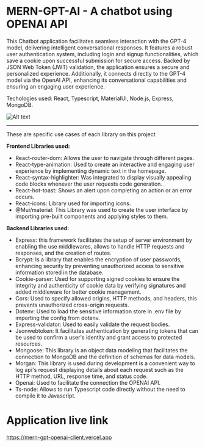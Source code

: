# MERN-GPT-AI - A chatbot using OPENAI API
This Chatbot application facilitates seamless interaction with the GPT-4 model, delivering intelligent conversational responses. It features a robust user authentication system, including login and signup functionalities, which save a cookie upon successful submission for secure access. Backed by JSON Web Token (JWT) validation, the application ensures a secure and personalized experience. Additionally, it connects directly to the GPT-4 model via the OpenAI API, enhancing its conversational capabilities and ensuring an engaging user experience.

Techologies used: React, Typescript, MaterialUI, Node.js, Express, MongoDB.

![Alt text]("/image-mern-openai.png")
<hr></hr>
These are specific use cases of each library on this project

**Frontend Libraries used:**
- React-router-dom: Allows the user to navigate through different pages.
- React-type-animation: Used to create an interactive and engaging user experience by implementing dynamic text in the homepage.
- React-syntax-highlighter: Was integrated to display visually appealing code blocks whenever the user requests code generation.
- React-hot-toast: Shows an alert upon completing an action or an error occurs. 
- React-icons: Library used for importing icons.
- @Mui/material: This Library was used to create the user interface by importing pre-built components and applying styles to them.


**Backend Libraries used:**
- Express: this framework facilitates the setup of server environment by enabling the use middlewares, allows to handle HTTP requests and responses, and the creation of routes.
- Bcrypt: Is a library that enables the encryption of user passwords, enhancing security by preventing unauthorized access to sensitive information stored in the database. 
- Cookie-parser: Used for supporting signed cookies to ensure the integrity and authenticity of cookie data by verifying signatures and added middleware for better cookie management.
- Cors: Used to specify allowed origins, HTTP methods, and headers, this prevents unauthorized cross-origin requests.
- Dotenv: Used to load the sensitive information store in .env file by importing the config from dotenv.
- Express-validator: Used to easily validate the request bodies.
- Jsonwebtoken: It facilitates authentication by generating tokens that can be used to confirm a user's identity and grant access to protected resources.
- Mongoose: This library is an object data modeling that facilitates the connection to MongoDB and the definition of schemas for data models.
- Morgan: This library is used during development is a convenient way to log api's request displaying details about each request such as the HTTP method, URL, response time, and status code. 
- Openai: Used to facilitate the connection the OPENAI API.
- Ts-node: Allows to run Typescript code directly without the need to compile it to Javascript.


# Application live link
https://mern-gpt-openai-client.vercel.app
